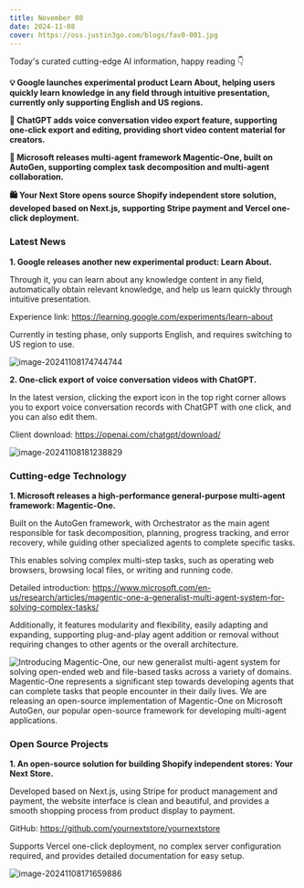 ```yaml
---
title: November 08
date: 2024-11-08
cover: https://oss.justin3go.com/blogs/fav0-001.jpg
---
```


Today's curated cutting-edge AI information, happy reading 👇

**💡 Google launches experimental product Learn About, helping users quickly learn knowledge in any field through intuitive presentation, currently only supporting English and US regions.**

**🎥 ChatGPT adds voice conversation video export feature, supporting one-click export and editing, providing short video content material for creators.**

**🤖 Microsoft releases multi-agent framework Magentic-One, built on AutoGen, supporting complex task decomposition and multi-agent collaboration.**

**🛍️ Your Next Store opens source Shopify independent store solution, developed based on Next.js, supporting Stripe payment and Vercel one-click deployment.**



### Latest News

**1. Google releases another new experimental product: Learn About.**

Through it, you can learn about any knowledge content in any field, automatically obtain relevant knowledge, and help us learn quickly through intuitive presentation.

Experience link: https://learning.google.com/experiments/learn-about

Currently in testing phase, only supports English, and requires switching to US region to use.

![image-20241108174744744](https://cdn.jsdelivr.net/gh/freelander/oss@master/ai-daily/2024-11-08/image-20241108174744744.png)

**2. One-click export of voice conversation videos with ChatGPT.**

In the latest version, clicking the export icon in the top right corner allows you to export voice conversation records with ChatGPT with one click, and you can also edit them.

Client download: https://openai.com/chatgpt/download/

![image-20241108181238829](https://cdn.jsdelivr.net/gh/freelander/oss@master/ai-daily/2024-11-08/image-20241108181238829.png)

### Cutting-edge Technology

**1. Microsoft releases a high-performance general-purpose multi-agent framework: Magentic-One.**

Built on the AutoGen framework, with Orchestrator as the main agent responsible for task decomposition, planning, progress tracking, and error recovery, while guiding other specialized agents to complete specific tasks.

This enables solving complex multi-step tasks, such as operating web browsers, browsing local files, or writing and running code.

Detailed introduction: https://www.microsoft.com/en-us/research/articles/magentic-one-a-generalist-multi-agent-system-for-solving-complex-tasks/

Additionally, it features modularity and flexibility, easily adapting and expanding, supporting plug-and-play agent addition or removal without requiring changes to other agents or the overall architecture.

![Introducing Magentic-One, our new generalist multi-agent system for solving open-ended web and file-based tasks across a variety of domains. Magentic-One represents a significant step towards developing agents that can complete tasks that people encounter in their daily lives. We are releasing an open-source implementation of Magentic-One on Microsoft AutoGen, our popular open-source framework for developing multi-agent applications.](https://cdn.jsdelivr.net/gh/freelander/oss@master/ai-daily/2024-11-08/magnetic_example.png)





### Open Source Projects

**1. An open-source solution for building Shopify independent stores: Your Next Store.**

Developed based on Next.js, using Stripe for product management and payment, the website interface is clean and beautiful, and provides a smooth shopping process from product display to payment.

GitHub: https://github.com/yournextstore/yournextstore

Supports Vercel one-click deployment, no complex server configuration required, and provides detailed documentation for easy setup.

![image-20241108171659886](https://cdn.jsdelivr.net/gh/freelander/oss@master/ai-daily/2024-11-08/image-20241108171659886.png)